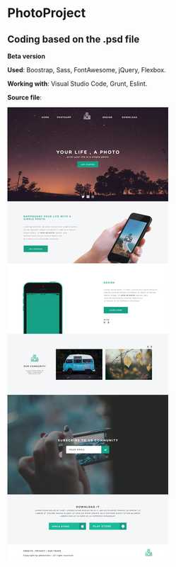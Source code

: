 # PhotoProject
## Coding based on the .psd file</h2>

**Beta version**

**Used**: Boostrap, Sass, FontAwesome, jQuery, Flexbox.

**Working with**: Visual Studio Code, Grunt, Eslint.

**Source file**:

![alt text](/sourceimg/photoproject.jpg "PhotoProject - Source psd file")
